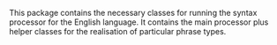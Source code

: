 This package contains the necessary classes for running the syntax processor for the English language. It contains the main processor plus helper classes for the realisation of particular phrase types.